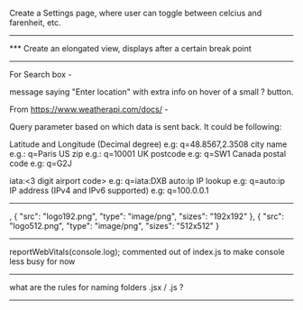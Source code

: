 Create a Settings page, where user can toggle between celcius and farenheit, etc.

---------------------------------------------------------------------

*** Create an elongated view, displays after a certain break point

---------------------------------------------------------------------

For Search box -

message saying "Enter location" with extra info on hover of a small ? button. 

From https://www.weatherapi.com/docs/ - 

Query parameter based on which data is sent back. It could be following:

Latitude and Longitude (Decimal degree) e.g: q=48.8567,2.3508
city name e.g.: q=Paris
US zip e.g.: q=10001
UK postcode e.g: q=SW1
Canada postal code e.g: q=G2J
<!-- metar:<metar code> e.g: q=metar:EGLL -->
iata:<3 digit airport code> e.g: q=iata:DXB
auto:ip IP lookup e.g: q=auto:ip
IP address (IPv4 and IPv6 supported) e.g: q=100.0.0.1

---------------------------------------------------------------------

<!-- from Manifest.json - icons -->
,
    {
      "src": "logo192.png",
      "type": "image/png",
      "sizes": "192x192"
    },
    {
      "src": "logo512.png",
      "type": "image/png",
      "sizes": "512x512"
    }
    
---------------------------------------------------------------------

reportWebVitals(console.log); commented out of index.js to make console less busy for now

---------------------------------------------------------------------

what are the rules for naming folders .jsx / .js ?

---------------------------------------------------------------------